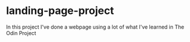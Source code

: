 # landing-page-project

In this project I've done a webpage using a lot of what I've learned in The Odin Project
